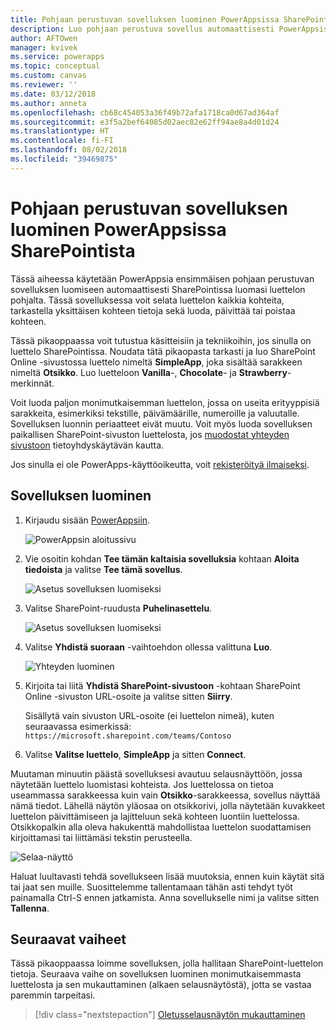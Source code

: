 ```yaml
---
title: Pohjaan perustuvan sovelluksen luominen PowerAppsissa SharePointista | Microsoft Docs
description: Luo pohjaan perustuva sovellus automaattisesti PowerAppsissa SharePoint-luettelon tiedonhallintaa varten
author: AFTOwen
manager: kvivek
ms.service: powerapps
ms.topic: conceptual
ms.custom: canvas
ms.reviewer: ''
ms.date: 03/12/2018
ms.author: anneta
ms.openlocfilehash: cb68c454053a36f49b72afa1718ca0d67ad364af
ms.sourcegitcommit: e3f5a2bef64085d02aec82e62ff94ae8a4d01d24
ms.translationtype: HT
ms.contentlocale: fi-FI
ms.lasthandoff: 08/02/2018
ms.locfileid: "39469875"
---
```

# <a name="generate-a-canvas-app-in-powerapps-from-sharepoint-data"></a>Pohjaan perustuvan sovelluksen luominen PowerAppsissa SharePointista

Tässä aiheessa käytetään PowerAppsia ensimmäisen pohjaan perustuvan sovelluksen luomiseen automaattisesti SharePointissa luomasi luettelon pohjalta. Tässä sovelluksessa voit selata luettelon kaikkia kohteita, tarkastella yksittäisen kohteen tietoja sekä luoda, päivittää tai poistaa kohteen.

Tässä pikaoppaassa voit tutustua käsitteisiin ja tekniikoihin, jos sinulla on luettelo SharePointissa. Noudata tätä pikaopasta tarkasti ja luo SharePoint Online -sivustossa luettelo nimeltä **SimpleApp**, joka sisältää sarakkeen nimeltä **Otsikko**. Luo luetteloon **Vanilla**-, **Chocolate**- ja **Strawberry**-merkinnät.

Voit luoda paljon monimutkaisemman luettelon, jossa on useita erityyppisiä sarakkeita, esimerkiksi tekstille, päivämäärille, numeroille ja valuutalle. Sovelluksen luonnin periaatteet eivät muutu. Voit myös luoda sovelluksen paikallisen SharePoint-sivuston luettelosta, jos [muodostat yhteyden sivustoon](connect-to-sharepoint.md) tietoyhdyskäytävän kautta.

Jos sinulla ei ole PowerApps-käyttöoikeutta, voit [rekisteröityä ilmaiseksi](../signup-for-powerapps.md).

## <a name="generate-an-app"></a>Sovelluksen luominen
1. Kirjaudu sisään [PowerAppsiin](https://web.powerapps.com?utm_source=padocs&utm_medium=linkinadoc&utm_campaign=referralsfromdoc).

    ![PowerAppsin aloitussivu](./media/app-from-sharepoint/sign-in.png)

1. Vie osoitin kohdan **Tee tämän kaltaisia sovelluksia** kohtaan **Aloita tiedoista** ja valitse **Tee tämä sovellus**.

    ![Asetus sovelluksen luomiseksi](./media/app-from-sharepoint/make-this-app.png)

1. Valitse SharePoint-ruudusta **Puhelinasettelu**.

    ![Asetus sovelluksen luomiseksi](./media/app-from-sharepoint/sharepoint-tile.png)

1. Valitse **Yhdistä suoraan** -vaihtoehdon ollessa valittuna **Luo**.

    ![Yhteyden luominen](./media/app-from-sharepoint/create-connection.png)

1. Kirjoita tai liitä **Yhdistä SharePoint-sivustoon** -kohtaan SharePoint Online -sivuston URL-osoite ja valitse sitten **Siirry**.

    Sisällytä vain sivuston URL-osoite (ei luettelon nimeä), kuten seuraavassa esimerkissä:<br>`https://microsoft.sharepoint.com/teams/Contoso`

1. Valitse **Valitse luettelo**, **SimpleApp** ja sitten **Connect**.

Muutaman minuutin päästä sovelluksesi avautuu selausnäyttöön, jossa näytetään luettelo luomistasi kohteista. Jos luettelossa on tietoa useammassa sarakkeessa kuin vain **Otsikko**-sarakkeessa, sovellus näyttää nämä tiedot. Lähellä näytön yläosaa on otsikkorivi, jolla näytetään kuvakkeet luettelon päivittämiseen ja lajitteluun sekä kohteen luontiin luettelossa. Otsikkopalkin alla oleva hakukenttä mahdollistaa luettelon suodattamisen kirjoittamasi tai liittämäsi tekstin perusteella. 

![Selaa-näyttö](./media/app-from-sharepoint/browse-screen.png)

Haluat luultavasti tehdä sovellukseen lisää muutoksia, ennen kuin käytät sitä tai jaat sen muille. Suosittelemme tallentamaan tähän asti tehdyt työt painamalla Ctrl-S ennen jatkamista. Anna sovellukselle nimi ja valitse sitten **Tallenna**.

## <a name="next-steps"></a>Seuraavat vaiheet
Tässä pikaoppaassa loimme sovelluksen, jolla hallitaan SharePoint-luettelon tietoja. Seuraava vaihe on sovelluksen luominen monimutkaisemmasta luettelosta ja sen mukauttaminen (alkaen selausnäytöstä), jotta se vastaa paremmin tarpeitasi.

> [!div class="nextstepaction"]
> [Oletusselausnäytön mukauttaminen](customize-layout-sharepoint.md)